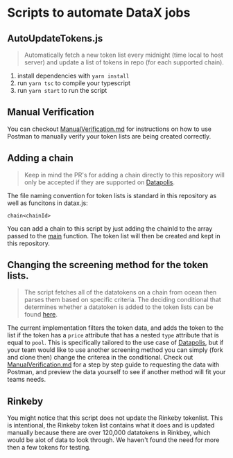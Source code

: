 # Scripts to automate DataX jobs

## AutoUpdateTokens.js

> Automatically fetch a new token list every midnight (time local to host server) and update a list of tokens in repo (for each supported chain).

1. install dependencies with `yarn install`
2. run `yarn tsc` to compile your typescript
3. run `yarn start` to run the script


## Manual Verification

You can checkout [ManualVerification.md](ManualVerification.md) for instructions on how to use Postman to manually verify your token lists are being created correctly.

## Adding a chain
>Keep in mind the PR's for adding a chain directly to this repository will only be accepted if they are supported on [Datapolis](https://www.datapolis.city/trade). 

The file naming convention for token lists is standard in this repository as well as funcitons in datax.js:

`chain<chainId>` 

You can add a chain to this script by just adding the chainId to the array passed to the [main](https://github.com/dataxfi/scripts/blob/19ac9da4995da230e9bef55d1d1c8d07f4e1b780/src/AutoUpdateTokens.ts#L201) function. The token list will then be created and kept in this repository. 

## Changing the screening method for the token lists. 

> The script fetches all of the datatokens on a chain from ocean then parses them based on specific criteria. The deciding conditional that determines whether a datatoken is added to the token lists can be found [here](https://github.com/dataxfi/scripts/blob/19ac9da4995da230e9bef55d1d1c8d07f4e1b780/src/AutoUpdateTokens.ts#L92). 

The current implementation filters the token data, and adds the token to the list if the token has a `price` attribute that has a nested `type` attribute that is equal to `pool`. This is specifically tailored to the use case of [Datapolis](https://www.datapolis.city/trade), but if your team would like to use another screening method you can simply (fork and clone then) change the criterea in the conditional. Check out [ManualVerification.md](ManualVerification.md) for a step by step guide to requesting the data with Postman, and preview the data yourself to see if another method will fit your teams needs. 

## Rinkeby

You might notice that this script does not update the Rinkeby tokenlist. This is intentional, the Rinkeby token list contains what it does and is updated manually because there are over 120,000 datatokens in Rinkbey, which would be alot of data to look through. We haven't found the need for more then a few tokens for testing.